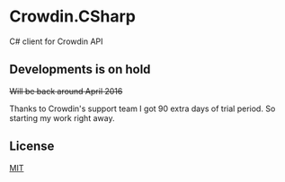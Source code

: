 # Crowdin.CSharp
C# client for Crowdin API

## Developments is on hold
<s>Will be back around April 2016</s>

Thanks to Crowdin's support team I got 90 extra days of trial period. So starting my work right away.

## License ##
[MIT](LICENSE.md)
